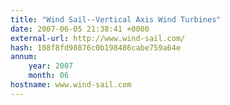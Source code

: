 ```yaml
---
title: "Wind Sail--Vertical Axis Wind Turbines"
date: 2007-06-05 21:38:41 +0000
external-url: http://www.wind-sail.com/
hash: 108f8fd98876c0b198486cabe759a64e
annum:
    year: 2007
    month: 06
hostname: www.wind-sail.com
---
```



